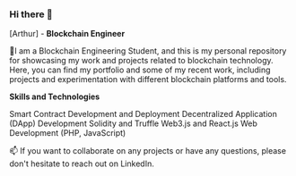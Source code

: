 ### Hi there 👋

<!--
**arthur-02/arthur-02** is a ✨ _special_ ✨ repository because its `README.md` (this file) appears on your GitHub profile.

Here are some ideas to get you started:

- 🔭 I’m currently working on ...
- 🌱 I’m currently learning ...
- 👯 I’m looking to collaborate on ...
- 🤔 I’m looking for help with ...
- 💬 Ask me about ...
- 📫 How to reach me: ...
- 😄 Pronouns: ...
- ⚡ Fun fact: ...
-->

[Arthur] - **Blockchain Engineer**

🔭I am a Blockchain Engineering Student, and this is my personal repository for showcasing my work and projects related to blockchain technology. Here, you can find my portfolio and some of my recent work, including projects and experimentation with different blockchain platforms and tools.

**Skills and Technologies**

Smart Contract Development and Deployment
Decentralized Application (DApp) Development
Solidity and Truffle
Web3.js and React.js
Web Development (PHP, JavaScript)


📫 If you want to collaborate on any projects or have any questions, please don't hesitate to reach out on LinkedIn.
